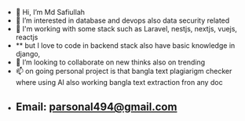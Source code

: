 - 👋 Hi, I’m Md Safiullah
- 👀 I’m interested in database and devops also data security related  
- 🌱 I'm working with some stack such as Laravel, nestjs, nextjs, vuejs, reactjs
-  ** but I love to code in backend stack also have basic knowledge in django,    
- 💞️ I’m looking to collaborate on new thinks also on trending 
- 📫 on going personal project is that bangla text plagiarigm checker where using AI also working bangla text extraction fron any doc 
- ## Email: parsonal494@gmail.com



